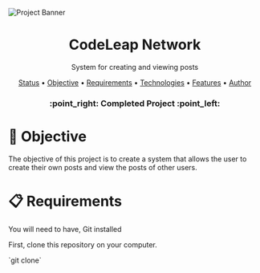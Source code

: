 

![Project Banner](https://user-images.githubusercontent.com/115842979/231871891-6da3c44b-b802-40b9-a913-3c290b1a6145.png)


<h1 align="center">CodeLeap Network</h1>
<p align="center">System for creating and viewing posts</p>

<p align="center">
  <a href="#status">Status</a> •
 <a href="#objective">Objective</a> •
  <a href="#requirements">Requirements</a> •
 <a href="#technologies">Technologies</a> •
 <a href="#features">Features</a> •
 <a href="#author">Author</a>
</p>

<h3 id="status" align="center"> 
    :point_right:  Completed Project  :point_left:
</h3>

# :dart: Objective
<p id="objective">The objective of this project is to create a system that allows the user to create their own posts and view the posts of other users.</p>

# :clipboard: Requirements
<p id="requirements">You will need to have, Git installed</p>
<p>First, clone this repository on your computer.</p>
`git clone`

